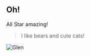 ## Oh!

All Star amazing!

> I like bears and cute cats!

![Glen](http://tempi.re/images/standing-clutching-confused-face-top-tail.png)